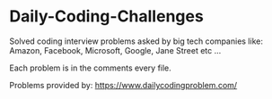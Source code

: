 # Daily-Coding-Challenges
Solved coding interview problems asked by big tech companies like: Amazon, Facebook, Microsoft, Google, Jane Street etc ...

Each problem is in the comments every file.

Problems provided by: https://www.dailycodingproblem.com/
